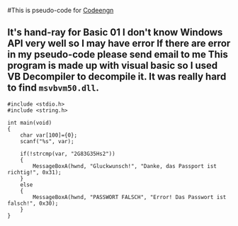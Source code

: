 #This is pseudo-code for [Codeengn](http://codeengn.com/challenges/basic/02 "Basic 02")

It's hand-ray for Basic 01
I don't know Windows API very well so I may have error
If there are error in my pseudo-code please send email to me
This program is made up with visual basic so I used VB Decompiler to decompile it.
It was really hard to find `msvbvm50.dll`.
---

~~~
#include <stdio.h>
#include <string.h>

int main(void)
{
    char var[100]={0};
    scanf("%s", var);

    if(!strcmp(var, "2G83G35Hs2"))
    {
        MessageBoxA(hwnd, "Gluckwunsch!", "Danke, das Passport ist richtig!", 0x31);
    }
    else
    {
        MessageBoxA(hwnd, "PASSWORT FALSCH", "Error! Das Passwort ist falsch!", 0x30);
    }
}
~~~